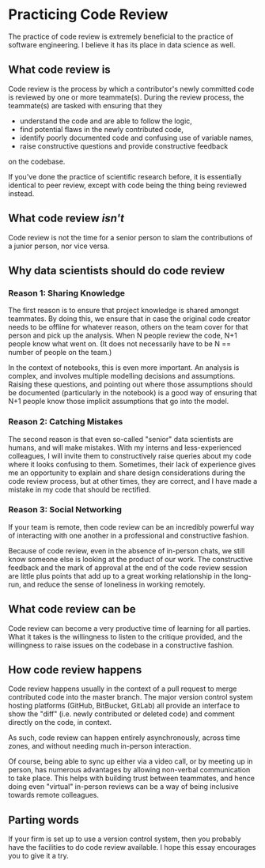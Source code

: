 # Practicing Code Review

The practice of code review is extremely beneficial to the practice of software engineering.
I believe it has its place in data science as well.

## What code review is

Code review is the process by which a contributor's newly committed code
is reviewed by one or more teammate(s).
During the review process, the teammate(s) are tasked with ensuring that they

- understand the code and are able to follow the logic,
- find potential flaws in the newly contributed code,
- identify poorly documented code and confusing use of variable names,
- raise constructive questions and provide constructive feedback

on the codebase.

If you've done the practice of scientific research before,
it is essentially identical to peer review,
except with code being the thing being reviewed instead.

## What code review _isn't_

Code review is not the time
for a senior person to slam the contributions of a junior person,
nor vice versa.

## Why data scientists should do code review

### Reason 1: Sharing Knowledge

The first reason is to ensure that project knowledge
is shared amongst teammates.
By doing this, we ensure that
in case the original code creator needs to be offline for whatever reason,
others on the team cover for that person and pick up the analysis.
When N people review the code, N+1 people know what went on.
(It does not necessarily have to be N == number of people on the team.)

In the context of notebooks, this is even more important.
An analysis is complex,
and involves multiple modelling decisions and assumptions.
Raising these questions,
and pointing out where those assumptions should be documented
(particularly in the notebook)
is a good way of ensuring
that N+1 people know those implicit assumptions that go into the model.

### Reason 2: Catching Mistakes

The second reason is that
even so-called "senior" data scientists are humans,
and will make mistakes.
With my interns and less-experienced colleagues,
I will invite them to constructively raise queries about my code
where it looks confusing to them.
Sometimes, their lack of experience gives me an opportunity to explain
and share design considerations during the code review process,
but at other times, they are correct, and I have made a mistake in my code
that should be rectified.

### Reason 3: Social Networking

If your team is remote,
then code review can be an incredibly powerful way
of interacting with one another
in a professional and constructive fashion.

Because of code review,
even in the absence of in-person chats,
we still know someone else is looking at the product of our work.
The constructive feedback
and the mark of approval at the end of the code review session
are little plus points that add up to a great working relationship
in the long-run,
and reduce the sense of loneliness in working remotely.

## What code review can be

Code review can become a very productive time of learning for all parties.
What it takes is the willingness to listen to the critique provided,
and the willingness to raise issues on the codebase in a constructive fashion.

## How code review happens

Code review happens usually in the context of a pull request
to merge contributed code into the master branch.
The major version control system hosting platforms (GitHub, BitBucket, GitLab)
all provide an interface to show the "diff"
(i.e. newly contributed or deleted code)
and comment directly on the code, in context.

As such, code review can happen entirely asynchronously, across time zones,
and without needing much in-person interaction.

Of course, being able to sync up either via a video call,
or by meeting up in person,
has numerous advantages by allowing non-verbal communication to take place.
This helps with building trust between teammates,
and hence doing even "virtual" in-person reviews
can be a way of being inclusive towards remote colleagues.

## Parting words

If your firm is set up to use a version control system,
then you probably have the facilities to do code review available.
I hope this essay encourages you to give it a try.

